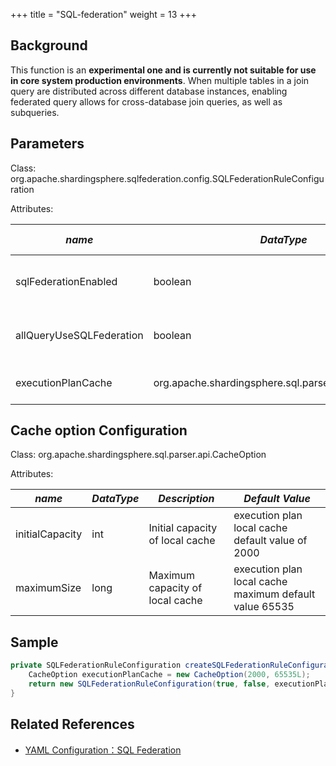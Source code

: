 +++
title = "SQL-federation"
weight = 13
+++

## Background

This function is an **experimental one and is currently not suitable for use in core system production environments**.
When multiple tables in a join query are distributed across different database instances, enabling federated query allows for cross-database join queries, as well as subqueries.

## Parameters

Class: org.apache.shardingsphere.sqlfederation.config.SQLFederationRuleConfiguration

Attributes: 

| *name*                   | *DataType*                                           | *Description*                              | *Default Value* |
|--------------------------|------------------------------------------------------|--------------------------------------------|-----------------|
| sqlFederationEnabled     | boolean                                              | SQL federation enabled configuration       | -               |
| allQueryUseSQLFederation | boolean                                              | all query use SQL federation configuration | -               |
| executionPlanCache       | org.apache.shardingsphere.sql.parser.api.CacheOption | execution plan cache configuration         | -               |

## Cache option Configuration

Class: org.apache.shardingsphere.sql.parser.api.CacheOption

Attributes: 

| *name*          | *DataType* | *Description*                   | *Default Value*                                        |
|-----------------|------------|---------------------------------|--------------------------------------------------------|
| initialCapacity | int        | Initial capacity of local cache | execution plan local cache default value of 2000       |
| maximumSize     | long       | Maximum capacity of local cache | execution plan local cache maximum default value 65535 |

## Sample

```java
private SQLFederationRuleConfiguration createSQLFederationRuleConfiguration() {
    CacheOption executionPlanCache = new CacheOption(2000, 65535L);
    return new SQLFederationRuleConfiguration(true, false, executionPlanCache);
}
```

## Related References

- [YAML Configuration：SQL Federation](/en/user-manual/shardingsphere-jdbc/yaml-config/rules/sql-federation/)
